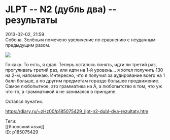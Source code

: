 JLPT -- N2 (дубль два) -- результаты
=====================================

   
 2013-02-02, 21:59   
  Собсна. Зелёным помечено увеличение по сравнению с неудачным предыдущим разом.   
   
  ![](http://s018.radikal.ru/i522/1302/a1/2444afd617ed.png)    
   
 Го:каку. То есть, я сдал. Теперь осталось понять, идти ли третий раз, прогуливать третий раз, или идти на 1-й уровень... я хотел получить 130 на 2-м, напоминаю. Интересно, что я получил за аудирование всего на 1 балл больше, а по другим предметам гораздо большее продвижение. Самое любопытное, это грамматика на A, а любопытство в том, что уж что-то, а грамматикой я не занимался в принципе.   
   
 Остался лунатик.   
    
 <https://diary.ru/~zHz00/p185075429_jlpt-n2-dubl-dva-rezultaty.htm>   
   
 Теги:   
 [[Японский язык]]   
 ID: p185075429